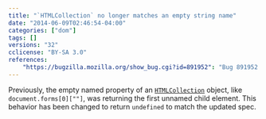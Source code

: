 ```yaml
---
title: "`HTMLCollection` no longer matches an empty string name"
date: "2014-06-09T02:46:54-04:00"
categories: ["dom"]
tags: []
versions: "32"
cclicense: "BY-SA 3.0"
references:
    "https://bugzilla.mozilla.org/show_bug.cgi?id=891952": "Bug 891952 – Update empty string handling in named getters to spec changes"
---
```

Previously, the empty named property of an [`HTMLCollection`](https://developer.mozilla.org/en-US/docs/Web/API/HTMLCollection) object, like `document.forms[0][""]`, was returning the first unnamed child element. This behavior has been changed to return `undefined` to match the updated spec.
